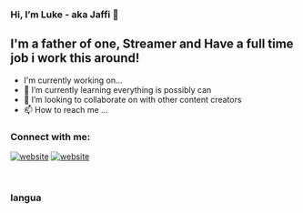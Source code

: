 ### Hi, I’m Luke - aka Jaffi 👋

## I'm a father of one, Streamer and Have a full time job i work this around!
- I'm currently working on...
- 🌱 I’m currently learning everything is possibly can 
- 💞️ I’m looking to collaborate on with other content creators
- 📫 How to reach me ...


### Connect with me:

[![website](./img/twitter-light.svg)](https://twitter.com/jaffi59720827#gh-light-mode-only)
[![website](./img/twitter-dark.svg)](https://twitter.com/jaffi59720827#gh-dark-mode-only)
&nbsp;&nbsp;






<br />

### langua
</details>

[website]: https://codeSTACKr.com
[course]: http://vsCodeHero.com
[twitter]: https://twitter.com/jaffi59720827
[youtube]: https://youtube.com/codeSTACKr
[instagram]: https://instagram.com/codeSTACKr
[linkedin]: https://linkedin.com/in/codeSTACKr
[webdevplaylist]: https://www.youtube.com/playlist?list=PLkwxH9e_vrAJ0WbEsFA9W3I1W-g_BTsbt
[jsplaylist]: https://www.youtube.com/playlist?list=PLkwxH9e_vrALRJKu7wfXby3MKeflhTu6B
[cssplaylist]: https://www.youtube.com/playlist?list=PLkwxH9e_vrALSdvZuEh6gqQdmDoDIoqz4
[reactplaylist]: https://www.youtube.com/playlist?list=PLkwxH9e_vrAK4TdffpxKY3QGyHCpxFcQ0





<!---
jaffi94/jaffi94 is a ✨ special ✨ repository because its `README.md` (this file) appears on your GitHub profile.
You can click the Preview link to take a look at your changes.
--->
